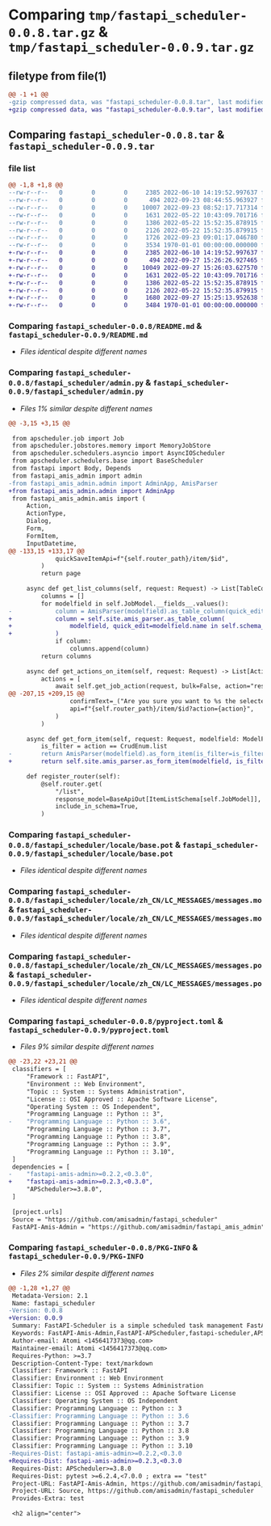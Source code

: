 # Comparing `tmp/fastapi_scheduler-0.0.8.tar.gz` & `tmp/fastapi_scheduler-0.0.9.tar.gz`

## filetype from file(1)

```diff
@@ -1 +1 @@
-gzip compressed data, was "fastapi_scheduler-0.0.8.tar", last modified: Fri Sep 23 14:26:48 2022, max compression
+gzip compressed data, was "fastapi_scheduler-0.0.9.tar", last modified: Tue Sep 27 15:28:03 2022, max compression
```

## Comparing `fastapi_scheduler-0.0.8.tar` & `fastapi_scheduler-0.0.9.tar`

### file list

```diff
@@ -1,8 +1,8 @@
--rw-r--r--   0        0        0     2385 2022-06-10 14:19:52.997637 fastapi_scheduler-0.0.8/README.md
--rw-r--r--   0        0        0      494 2022-09-23 08:44:55.963927 fastapi_scheduler-0.0.8/fastapi_scheduler/__init__.py
--rw-r--r--   0        0        0    10007 2022-09-23 08:52:17.717314 fastapi_scheduler-0.0.8/fastapi_scheduler/admin.py
--rw-r--r--   0        0        0     1631 2022-05-22 10:43:09.701716 fastapi_scheduler-0.0.8/fastapi_scheduler/locale/base.pot
--rw-r--r--   0        0        0     1386 2022-05-22 15:52:35.878915 fastapi_scheduler-0.0.8/fastapi_scheduler/locale/zh_CN/LC_MESSAGES/messages.mo
--rw-r--r--   0        0        0     2126 2022-05-22 15:52:35.879915 fastapi_scheduler-0.0.8/fastapi_scheduler/locale/zh_CN/LC_MESSAGES/messages.po
--rw-r--r--   0        0        0     1726 2022-09-23 09:01:17.046780 fastapi_scheduler-0.0.8/pyproject.toml
--rw-r--r--   0        0        0     3534 1970-01-01 00:00:00.000000 fastapi_scheduler-0.0.8/PKG-INFO
+-rw-r--r--   0        0        0     2385 2022-06-10 14:19:52.997637 fastapi_scheduler-0.0.9/README.md
+-rw-r--r--   0        0        0      494 2022-09-27 15:26:26.927465 fastapi_scheduler-0.0.9/fastapi_scheduler/__init__.py
+-rw-r--r--   0        0        0    10049 2022-09-27 15:26:03.627570 fastapi_scheduler-0.0.9/fastapi_scheduler/admin.py
+-rw-r--r--   0        0        0     1631 2022-05-22 10:43:09.701716 fastapi_scheduler-0.0.9/fastapi_scheduler/locale/base.pot
+-rw-r--r--   0        0        0     1386 2022-05-22 15:52:35.878915 fastapi_scheduler-0.0.9/fastapi_scheduler/locale/zh_CN/LC_MESSAGES/messages.mo
+-rw-r--r--   0        0        0     2126 2022-05-22 15:52:35.879915 fastapi_scheduler-0.0.9/fastapi_scheduler/locale/zh_CN/LC_MESSAGES/messages.po
+-rw-r--r--   0        0        0     1680 2022-09-27 15:25:13.952638 fastapi_scheduler-0.0.9/pyproject.toml
+-rw-r--r--   0        0        0     3484 1970-01-01 00:00:00.000000 fastapi_scheduler-0.0.9/PKG-INFO
```

### Comparing `fastapi_scheduler-0.0.8/README.md` & `fastapi_scheduler-0.0.9/README.md`

 * *Files identical despite different names*

### Comparing `fastapi_scheduler-0.0.8/fastapi_scheduler/admin.py` & `fastapi_scheduler-0.0.9/fastapi_scheduler/admin.py`

 * *Files 1% similar despite different names*

```diff
@@ -3,15 +3,15 @@
 
 from apscheduler.job import Job
 from apscheduler.jobstores.memory import MemoryJobStore
 from apscheduler.schedulers.asyncio import AsyncIOScheduler
 from apscheduler.schedulers.base import BaseScheduler
 from fastapi import Body, Depends
 from fastapi_amis_admin import admin
-from fastapi_amis_admin.admin import AdminApp, AmisParser
+from fastapi_amis_admin.admin import AdminApp
 from fastapi_amis_admin.amis import (
     Action,
     ActionType,
     Dialog,
     Form,
     FormItem,
     InputDatetime,
@@ -133,15 +133,17 @@
             quickSaveItemApi=f"{self.router_path}/item/$id",
         )
         return page
 
     async def get_list_columns(self, request: Request) -> List[TableColumn]:
         columns = []
         for modelfield in self.JobModel.__fields__.values():
-            column = AmisParser(modelfield).as_table_column(quick_edit=modelfield.name in self.schema_update.__fields__)
+            column = self.site.amis_parser.as_table_column(
+                modelfield, quick_edit=modelfield.name in self.schema_update.__fields__
+            )
             if column:
                 columns.append(column)
         return columns
 
     async def get_actions_on_item(self, request: Request) -> List[Action]:
         actions = [
             await self.get_job_action(request, bulk=False, action="resume"),
@@ -207,15 +209,15 @@
                 confirmText=_("Are you sure you want to %s the selected task?") % label,
                 api=f"{self.router_path}/item/$id?action={action}",
             )
         )
 
     async def get_form_item(self, request: Request, modelfield: ModelField, action: CrudEnum) -> Union[FormItem, SchemaNode]:
         is_filter = action == CrudEnum.list
-        return AmisParser(modelfield).as_form_item(is_filter=is_filter)
+        return self.site.amis_parser.as_form_item(modelfield, is_filter=is_filter)
 
     def register_router(self):
         @self.router.get(
             "/list",
             response_model=BaseApiOut[ItemListSchema[self.JobModel]],
             include_in_schema=True,
         )
```

### Comparing `fastapi_scheduler-0.0.8/fastapi_scheduler/locale/base.pot` & `fastapi_scheduler-0.0.9/fastapi_scheduler/locale/base.pot`

 * *Files identical despite different names*

### Comparing `fastapi_scheduler-0.0.8/fastapi_scheduler/locale/zh_CN/LC_MESSAGES/messages.mo` & `fastapi_scheduler-0.0.9/fastapi_scheduler/locale/zh_CN/LC_MESSAGES/messages.mo`

 * *Files identical despite different names*

### Comparing `fastapi_scheduler-0.0.8/fastapi_scheduler/locale/zh_CN/LC_MESSAGES/messages.po` & `fastapi_scheduler-0.0.9/fastapi_scheduler/locale/zh_CN/LC_MESSAGES/messages.po`

 * *Files identical despite different names*

### Comparing `fastapi_scheduler-0.0.8/pyproject.toml` & `fastapi_scheduler-0.0.9/pyproject.toml`

 * *Files 9% similar despite different names*

```diff
@@ -23,22 +23,21 @@
 classifiers = [
     "Framework :: FastAPI",
     "Environment :: Web Environment",
     "Topic :: System :: Systems Administration",
     "License :: OSI Approved :: Apache Software License",
     "Operating System :: OS Independent",
     "Programming Language :: Python :: 3",
-    "Programming Language :: Python :: 3.6",
     "Programming Language :: Python :: 3.7",
     "Programming Language :: Python :: 3.8",
     "Programming Language :: Python :: 3.9",
     "Programming Language :: Python :: 3.10",
 ]
 dependencies = [
-    "fastapi-amis-admin>=0.2.2,<0.3.0",
+    "fastapi-amis-admin>=0.2.3,<0.3.0",
     "APScheduler>=3.8.0",
 ]
 
 [project.urls]
 Source = "https://github.com/amisadmin/fastapi_scheduler"
 FastAPI-Amis-Admin = "https://github.com/amisadmin/fastapi_amis_admin"
```

### Comparing `fastapi_scheduler-0.0.8/PKG-INFO` & `fastapi_scheduler-0.0.9/PKG-INFO`

 * *Files 2% similar despite different names*

```diff
@@ -1,28 +1,27 @@
 Metadata-Version: 2.1
 Name: fastapi_scheduler
-Version: 0.0.8
+Version: 0.0.9
 Summary: FastAPI-Scheduler is a simple scheduled task management FastAPI extension based on APScheduler.
 Keywords: FastAPI-Amis-Admin,FastAPI-APScheduler,fastapi-scheduler,APScheduler
 Author-email: Atomi <1456417373@qq.com>
 Maintainer-email: Atomi <1456417373@qq.com>
 Requires-Python: >=3.7
 Description-Content-Type: text/markdown
 Classifier: Framework :: FastAPI
 Classifier: Environment :: Web Environment
 Classifier: Topic :: System :: Systems Administration
 Classifier: License :: OSI Approved :: Apache Software License
 Classifier: Operating System :: OS Independent
 Classifier: Programming Language :: Python :: 3
-Classifier: Programming Language :: Python :: 3.6
 Classifier: Programming Language :: Python :: 3.7
 Classifier: Programming Language :: Python :: 3.8
 Classifier: Programming Language :: Python :: 3.9
 Classifier: Programming Language :: Python :: 3.10
-Requires-Dist: fastapi-amis-admin>=0.2.2,<0.3.0
+Requires-Dist: fastapi-amis-admin>=0.2.3,<0.3.0
 Requires-Dist: APScheduler>=3.8.0
 Requires-Dist: pytest >=6.2.4,<7.0.0 ; extra == "test"
 Project-URL: FastAPI-Amis-Admin, https://github.com/amisadmin/fastapi_amis_admin
 Project-URL: Source, https://github.com/amisadmin/fastapi_scheduler
 Provides-Extra: test
 
 <h2 align="center">
```

